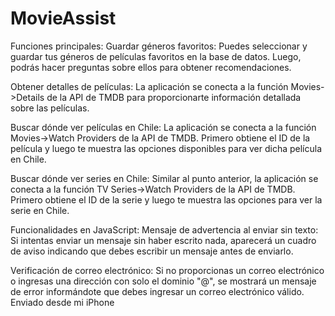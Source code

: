 # MovieAssist
Funciones principales:
Guardar géneros favoritos: Puedes seleccionar y guardar tus géneros de películas favoritos en la base de datos. Luego, podrás hacer preguntas sobre ellos para obtener recomendaciones.

Obtener detalles de películas: La aplicación se conecta a la función Movies->Details de la API de TMDB para proporcionarte información detallada sobre las películas.

Buscar dónde ver películas en Chile: La aplicación se conecta a la función Movies->Watch Providers de la API de TMDB. Primero obtiene el ID de la película y luego te muestra las opciones disponibles para ver dicha película en Chile.

Buscar dónde ver series en Chile: Similar al punto anterior, la aplicación se conecta a la función TV Series->Watch Providers de la API de TMDB. Primero obtiene el ID de la serie y luego te muestra las opciones para ver la serie en Chile.

Funcionalidades en JavaScript:
Mensaje de advertencia al enviar sin texto: Si intentas enviar un mensaje sin haber escrito nada, aparecerá un cuadro de aviso indicando que debes escribir un mensaje antes de enviarlo.

Verificación de correo electrónico: Si no proporcionas un correo electrónico o ingresas una dirección con solo el dominio "@", se mostrará un mensaje de error informándote que debes ingresar un correo electrónico válido.
Enviado desde mi iPhone
